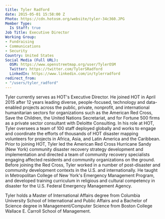 ```yaml
---
title: Tyler Radford
date: 2015-05-01 15:58:00 Z
Photo: https://cdn.hotosm.org/website/tyler-34c360.JPG
Member Type:
  Is Staff: true
Job Title: Executive Director
Working Group:
- Fundraising
- Communications
- Security
Country: United States
Social Media (Full URL):
  OSM: https://www.openstreetmap.org/user/TylerOSM
  Twitter: https://twitter.com/TylerSRadford
  LinkedIn: https://www.linkedin.com/in/tylerradford
redirect_from:
- "/users/tyler_radford"
---
```


Tyler currently serves as HOT's Executive Director. He joined HOT in April 2015 after 12 years leading diverse, people-focused, technology and data-enabled projects across the public, private, nonprofit, and international humanitarian sectors for organizations such as the American Red Cross, Save the Children, the United Nations Secretariat, and for Fortune 500 firms as a private sector consultant with Deloitte Consulting. In his role at HOT, Tyler oversees a team of 100 staff deployed globally and works to engage and coordinate the efforts of thousands of HOT disaster mapping volunteers for projects in Africa, Asia, and Latin America and the Caribbean. Prior to joining HOT, Tyler led the American Red Cross Hurricane Sandy (New York) community disaster recovery strategy development and implementation and directed a team of community recovery specialists engaging affected residents and community organizations on the ground. Before joining the Red Cross, Tyler worked in a number of post-disaster and community development contexts in the U.S. and internationally. He taught in Metropolitan College of New York's Emergency Management Program, and developed training curriculum in religious and cultural competency in disaster for the U.S. Federal Emergency Management Agency.

Tyler holds a Master of International Affairs degree from Columbia University School of International and Public Affairs and a Bachelor of Science degree in Management/Computer Science from Boston College Wallace E. Carroll School of Management. 